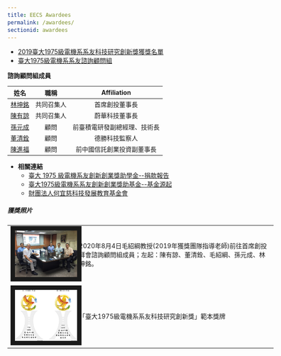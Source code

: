```yaml
---
title: EECS Awardees
permalink: /awardees/
sectionid: awardees
---
```


- [2019臺大1975級電機系系友科技研究創新獎獲獎名單](/files/2019臺大1975級電機系系友科技研究創新獎.pdf)
- [臺大1975級電機系系友諮詢顧問組](/files/臺大1975級電機系系友諮詢顧問組_07152020.pdf)

**諮詢顧問組成員**

| 姓名 | 職稱 | Affiliation |
|:-----:|:-----:|:-----:|
| [林坤銘](/classmates/林坤銘/) | 共同召集人 | 首席創投董事長 |
| [陳有諒](/classmates/陳有諒/) | 共同召集人 | 蔚華科技董事長 |
| [孫元成](/classmates/孫元成/) | 顧問 | 前臺積電研發副總經理、技術長 |
| [董清銓](/classmates/董清銓/) | 顧問 | 德勝科技監察人 |
| [陳進福](/classmates/陳進福/) | 顧問 | 前中國信託創業投資副董事長 |

- **相關連結**
  <!--- [「臺大 1975 級電機系友創新創業獎助學金」永續基金](/files/台大1975級電機系友創新創業獎助學金永續基金_11152018.pdf)-->
  - [臺大 1975 級電機系友創新創業獎助學金--捐款報告](/files/台大1975級電機系友創新創業獎助學金_10102018.pdf)
  - [臺大1975級電機系系友創新創業獎助基金--基金源起](/files/基金源起_07312020.pdf)
  - [財團法人何宜慈科技發展教育基金會](https://irvingthofoundation.github.io/)

##### **獲獎照片**

<table style="width: 600px">
  <tr>
   <td>
   <img src="/img/awardee_visit_20200804.jpg"
        alt="2020年8月4日毛紹綱教授(2019年獲獎團隊指導老師)前往首席創投拜會諮詢顧問組成員"
        width="260" border="10" />
   </td>
   <td class="photo-text">
     2020年8月4日毛紹綱教授(2019年獲獎團隊指導老師)前往首席創投拜會諮詢顧問組成員；左起：陳有諒、董清銓、毛紹綱、孫元成、林坤銘。
   </td>
  </tr>
  <tr>
   <td>
   <img src="/img/award_medals.jpg"
        alt="「臺大1975級電機系系友科技研究創新獎」範本獎牌"
        width="260" border="10" />
   </td>
   <td class="photo-text">
     「臺大1975級電機系系友科技研究創新獎」範本獎牌
   </td>
  </tr>
</table>

